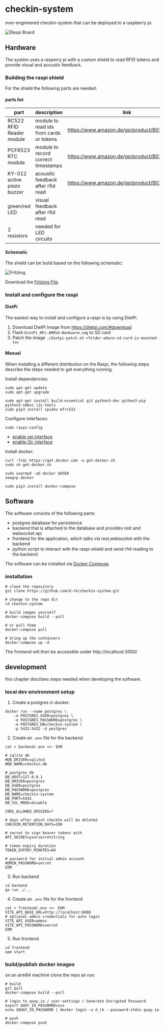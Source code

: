 # checkin-system

over-engineered checkin-system that can be deployed to a raspberry pi.

![Raspi Board](.github/images/raspi.jpg)

## Hardware

The system uses a rasperry pi with a custom shield to read RFID tokens
and provide visual and acoustic feedback.

### Building the raspi shield

For the shield the following parts are needed:

#### parts list

| part                       | description                             | link                                        |
| -------------------------- | --------------------------------------- | ------------------------------------------- |
| RC522 RFID Reader module   | module to read ids from cards or tokens | https://www.amazon.de/gp/product/B01M28JAAZ |
| PCF8523 RTC module         | module to record correct timestamps     | https://www.amazon.de/gp/product/B07LGTX8M9 |
| KY-012 active piezo buzzer | acoustic feedback after rfid read       | https://www.amazon.de/gp/product/B07ZYVH6XM |
| green/red LED              | visual feedback after rfid read         |                                             |
| 2 resistors                | needed for LED circuits                 |                                             |

#### Schematic

The shield can be build based on the following schematic:

![Fritzing](.github/images/fritzing.png)

Download the [Fritzing File](raspi/fritzing/rfid_reader.fzz).

### Install and configure the raspi

#### DietPi

The easiest way to install and configure a raspi is by using DietPi.

1. Download DietPi Image from https://dietpi.com/#download
2. Flash `DietPi_RPi-ARMv8-Bookworm.img` to SD card
3. Patch the image `./dietpi-patch.sh <folder-where-sd-card-is-mounted-to>`

#### Manual

When installing a different distribution on the Raspi, the following steps
describe the steps needed to get everything running.

Install dependencies:

```
sudo apt-get update
sudo apt-get upgrade

sudo apt-get install build-essential git python3-dev python3-pip python3-smbus i2c-tools
sudo pip3 install spidev mfrc522
```

Configure interfaces:

```
sudo raspi-config
```

- [enable spi interface](https://www.raspberrypi-spy.co.uk/2014/08/enabling-the-spi-interface-on-the-raspberry-pi/)
- [enable i2c interface](https://www.raspberrypi-spy.co.uk/2014/11/enabling-the-i2c-interface-on-the-raspberry-pi/)

Install docker:

```
curl -fsSL https://get.docker.com -o get-docker.sh
sudo sh get-docker.sh

sudo usermod -aG docker $USER
newgrp docker

sudo pip3 install docker-compose
```

## Software

The software consists of the following parts:

- postgres database for persistence
- backend that is attached to the database and provides rest and websocket api
- frontend for the application, which talks via rest,websocket with the backend
- python script to interact with the raspi-shield and send rfid reading to the backend

The software can be installed via [Docker Compose](docker-compose.yml).

### installation

```shell
# clone the repository
git clone https://github.com/d-rk/checkin-system.git

# change to the repo dir
cd checkin-system

# build images yourself
docker-compose build --pull

# or pull them
docker-compose pull

# bring up the containers
docker-compose up -d
```

The frontend will then be accessible under http://localhost:3000/

## development

this chapter discribes steps needed when developing the software.

### local dev environment setup

1. Create a postgres in docker:

```
docker run --name postgres \
    -e POSTGRES_USER=postgres \
    -e POSTGRES_PASSWORD=postgres \
    -e POSTGRES_DB=checkin-system \
    -p 5432:5432 -d postgres
```

2. Create an `.env` file for the backend

```
cat > backend/.env <<- EOM

# sqlite db
#DB_DRIVER=sqlite3
#DB_NAME=checkin.db

# postgres db
DB_HOST=127.0.0.1
DB_DRIVER=postgres
DB_USER=postgres
DB_PASSWORD=postgres
DB_NAME=checkin-system
DB_PORT=5432
DB_SSL_MODE=disable

CORS_ALLOWED_ORIGINS=*

# days after which checkIn will be deleted
CHECKIN_RETENTION_DAYS=100

# secret to sign bearer tokens with
API_SECRET=yoursecretstring

# token expiry duration
TOKEN_EXPIRY_MINUTES=60

# password for initial admin account
ADMIN_PASSWORD=secret
EOM
```

3. Run backend

```
cd backend
go run ./...
```

4. Create an `.env` file for the frontend

```
cat > frontend/.env <<- EOM
VITE_API_BASE_URL=http://localhost:8080
# optional admin credentials for auto login 
VITE_API_USER=admin
VITE_API_PASSWORD=secret
EOM
```

5. Run frontend

```
cd frontend
npm start
```

### build/publish docker images

on an arm64 machine clone the repo an run:

```shell
# build
git pull
docker-compose build --pull

# login to quay.io / user-settings / Generate Encrypted Password
export QUAY_IO_PASSWORD=xxx
echo $QUAY_IO_PASSWORD | docker login -u d_rk --password-stdin quay.io

# push
docker-compose push
```
